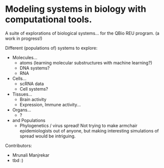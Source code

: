 # Modeling systems in biology with computational tools.

A suite of explorations of biological systems... for the QBio REU program. (a work in progress!)

Different (populations of) systems to explore:
* Molecules...
  * atoms (learning molecular substructures with machine learning?)
  * DNA systems? 
  * RNA
* Cells... 
  * scRNA data
  * Cell systems?
* Tissues... 
  * Brain activity
  * Expression, Immune activity...
* Organs...
  * ?
* and Populations
  * Phylogenetics / virus spread! Not trying to make armchair epidemiologists out of anyone, but making interesting simulations of spread would be intriguing. 


Contributors:
* Mrunali Manjrekar
* tbd :)
